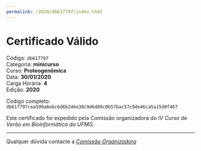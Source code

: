 ```yaml
---
permalink: /2020/db617797/index.html
---
```


# Certificado Válido

Código: `db617797`<br>
Categoria: **minicurso**<br>
Curso: **Proteogenômica**<br>
Data: **30/01/2020**<br>
Carga Horária: **4**<br>
Edição: **2020**<br>


Código completo: `db617797cea599a6ebc6d6b246e30c9d6d89c0b57bac57c9de46ca5a15d9f467`


Este certificado foi expedido pela Comissão organizadora do *IV Curso de Verão em Bioinformática da UFMG*.

----

Qualquer dúvida contacte a [_Comissão Organizadora_](<mailto:cursobioinfoufmg@gmail.com$subject=[Certificados]>)

